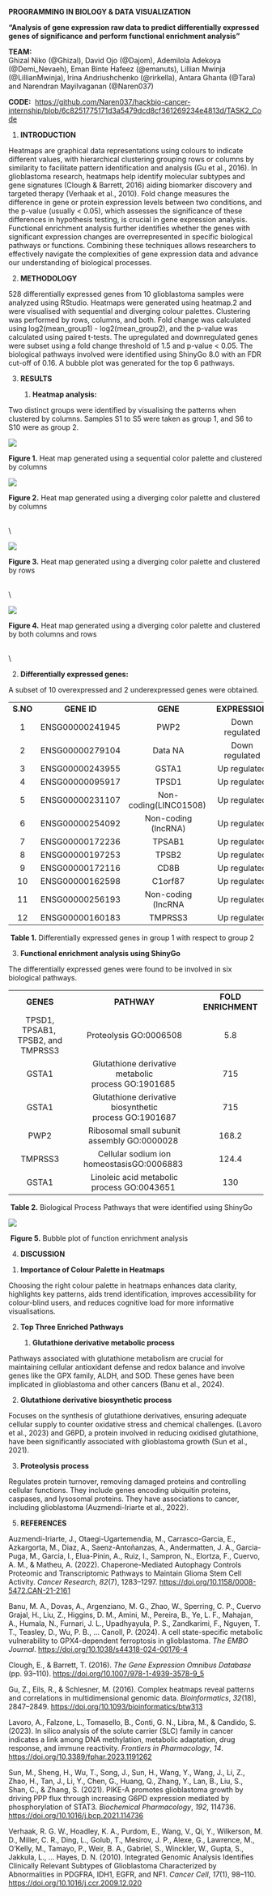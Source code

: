 <!--StartFragment-->

**PROGRAMMING IN BIOLOGY & DATA VISUALIZATION**

**“Analysis of gene expression raw data to predict differentially expressed genes of significance and perform functional enrichment analysis”**

**TEAM:**\
Ghizal Niko (@Ghizal), David Ojo (@Dajom), Ademilola Adekoya (@Demi\_Nevaeh), Eman Binte Hafeez (@emanuts), Lillian Mwinja (@LillianMwinja), Irina Andriushchenko (@rirkella), Antara Ghanta (@Tara) and Narendran Mayilvaganan (@Naren037)

**CODE:**  <https://github.com/Naren037/hackbio-cancer-internship/blob/6c8251775171d3a5479dcd8cf361269234e4813d/TASK2_Code>   

1. **INTRODUCTION**

Heatmaps are graphical data representations using colours to indicate different values, with hierarchical clustering grouping rows or columns by similarity to facilitate pattern identification and analysis (Gu et al., 2016). In glioblastoma research, heatmaps help identify molecular subtypes and gene signatures (Clough & Barrett, 2016) aiding biomarker discovery and targeted therapy (Verhaak et al., 2010). Fold change measures the difference in gene or protein expression levels between two conditions, and the p-value (usually < 0.05), which assesses the significance of these differences in hypothesis testing, is crucial in gene expression analysis. Functional enrichment analysis further identifies whether the genes with significant expression changes are overrepresented in specific biological pathways or functions. Combining these techniques allows researchers to effectively navigate the complexities of gene expression data and advance our understanding of biological processes.

2. **METHODOLOGY**

528 differentially expressed genes from 10 glioblastoma samples were analyzed using RStudio. Heatmaps were generated using heatmap.2 and were visualised with sequential and diverging colour palettes. Clustering was performed by rows, columns, and both. Fold change was calculated using log2(mean\_group1) - log2(mean\_group2), and the p-value was calculated using paired t-tests. The upregulated and downregulated genes were subset using a fold change threshold of 1.5 and p-value < 0.05. The biological pathways involved were identified using ShinyGo 8.0 with an FDR cut-off of 0.16. A bubble plot was generated for the top 6 pathways. 

3. **RESULTS**

   1. **Heatmap analysis:**

Two distinct groups were identified by visualising the patterns when clustered by columns. Samples S1 to S5 were taken as group 1, and S6 to S10 were as group 2.

![](https://lh7-rt.googleusercontent.com/docsz/AD_4nXekBQMwssEnQR7MvzeiRu0jTKhi9h5Rd5ZoeZz61NtqxUviTsFA5qXImCMG9TqNNBdKjwvTcSipwV4ew8A2orjLQLa4jZfOx3Dhl6S4Ul8ySZKFlRrmqzPkSImtVTVotaZRklIIaLWnzOnzXIhGZ5bANOY8?key=1GDaguhNYDgftMhdZ7Y7yw)

**Figure 1.** Heat map generated using a sequential color palette and clustered by columns

![](https://lh7-rt.googleusercontent.com/docsz/AD_4nXduBfqOXAyKinYh4cKrzOD00gXDISbizNiyW8eDbiLW0RF9pN6hVnFzq6ZB6zjL149DFJ2ce5Kc9R5N6NSETXEoF1ETDWajiBEysfmxPr-yfU7721a_70iHqPhyK0FEzHRDyX7bSVni4lZiLWVqD2Wq8yg?key=1GDaguhNYDgftMhdZ7Y7yw)

**Figure 2.** Heat map generated using a diverging color palette and clustered by columns

\
\


![](https://lh7-rt.googleusercontent.com/docsz/AD_4nXdnih4QBgsiJETAw-dsZYDAuPg_4tn6plx1Gkr0gTTMxpspiDgyh0oQadlYe9T-i2nHI0AbdIj73998xV2dVbmDbb0FsOnCffkvSBLMPr8LW34eZ20C6ccGhtE6Is2fYCXtTsXhbvmdpVFcYswwhDdpD2HM?key=1GDaguhNYDgftMhdZ7Y7yw)

**Figure 3.** Heat map generated using a diverging color palette and clustered by rows

\
\


![](https://lh7-rt.googleusercontent.com/docsz/AD_4nXfFTnd9pUp7-6R5Dp_T6N9VmESmlBUNFRCNg_ZU2Lfxyu5LRWyBETtnn16oZGuVmHFg_p6Ch4DPxiL8VmC9JjnypY-TYsizJ9h1TAaEZ5iMNUFbNntUDYzG5ARVJGxuM4Mze3mg80bIWGx0Ew_FKRie7w?key=1GDaguhNYDgftMhdZ7Y7yw)

**Figure 4.** Heat map generated using a diverging color palette and clustered by both columns and rows

\
\


2. **Differentially expressed genes:**

A subset of 10 overexpressed and 2 underexpressed genes were obtained.

|          |                 |                        |                |
| :------: | :-------------: | :--------------------: | :------------: |
| **S.NO** |   **GENE ID**   |        **GENE**        | **EXPRESSION** |
|     1    | ENSG00000241945 |          PWP2          | Down regulated |
|     2    | ENSG00000279104 |         Data NA        | Down regulated |
|     3    | ENSG00000243955 |          GSTA1         |  Up regulated  |
|     4    | ENSG00000095917 |          TPSD1         |  Up regulated  |
|     5    | ENSG00000231107 | Non-coding(LINC01508)  |  Up regulated  |
|     6    | ENSG00000254092 |   Non-coding (lncRNA)  |  Up regulated  |
|     7    | ENSG00000172236 |         TPSAB1         |  Up regulated  |
|     8    | ENSG00000197253 |          TPSB2         |  Up regulated  |
|     9    | ENSG00000172116 |          CD8B          |  Up regulated  |
|    10    | ENSG00000162598 |         C1orf87        |  Up regulated  |
|    11    | ENSG00000256193 |   Non-coding (lncRNA   |  Up regulated  |
|    12    | ENSG00000160183 |         TMPRSS3        |  Up regulated  |

 **Table 1.** Differentially expressed genes in group 1 with respect to group 2


3. **Functional enrichment analysis using ShinyGo**

The differentially expressed genes were found to be involved in six biological pathways.

|                                    |                                                        |                     |
| :--------------------------------: | :----------------------------------------------------: | :-----------------: |
|              **GENES**             |                       **PATHWAY**                      | **FOLD ENRICHMENT** |
| TPSD1, TPSAB1,  TPSB2, and TMPRSS3 |                 Proteolysis GO:0006508                 |         5.8         |
|                GSTA1               |  Glutathione derivative metabolic process GO:1901685   |         715         |
|                GSTA1               | Glutathione derivative biosynthetic process GO:1901687 |         715         |
|                 PWP2               |      Ribosomal small subunit assembly GO:0000028       |        168.2        |
|               TMPRSS3              |       Cellular sodium ion homeostasisGO:0006883        |        124.4        |
|                GSTA1               |       Linoleic acid metabolic process GO:0043651       |         130         |

 **Table 2.** Biological Process Pathways that were identified using ShinyGo

![](https://lh7-rt.googleusercontent.com/docsz/AD_4nXf3Cx4osBc7ueqwtcSHO8nC4yMGhlHdW6GDPOJ89QNNGJQJXTvi_rTp4UYCZSzx3ZRDvuusd7xEyymxv-F4Xo9yAF76NOnurbvPuwlGorOqHuWhiWygNCXY8ZxybGud98RwJr26wZIU_VlsbDJEnHnOFb4?key=1GDaguhNYDgftMhdZ7Y7yw)

 **Figure 5.** Bubble plot of function enrichment analysis

4. **DISCUSSION**

1) **Importance of Colour Palette in Heatmaps**

Choosing the right colour palette in heatmaps enhances data clarity, highlights key patterns, aids trend identification, improves accessibility for colour-blind users, and reduces cognitive load for more informative visualisations.

2. **Top Three Enriched Pathways**

   1. **Glutathione derivative metabolic process**

Pathways associated with glutathione metabolism are crucial for maintaining cellular antioxidant defense and redox balance and involve genes like the GPX family, ALDH, and SOD. These genes have been implicated in glioblastoma and other cancers (Banu et al., 2024).

2. **Glutathione derivative biosynthetic process** 

Focuses on the synthesis of glutathione derivatives, ensuring adequate cellular supply to counter oxidative stress and chemical challenges. (Lavoro et al., 2023) and G6PD, a protein involved in reducing oxidised glutathione, have been significantly associated with glioblastoma growth (Sun et al., 2021).

3. **Proteolysis process**

Regulates protein turnover, removing damaged proteins and controlling cellular functions. They include genes encoding ubiquitin proteins, caspases, and lysosomal proteins. They have associations to cancer, including glioblastoma (Auzmendi-Iriarte et al., 2022).

5. **REFERENCES** 

Auzmendi-Iriarte, J., Otaegi-Ugartemendia, M., Carrasco-Garcia, E., Azkargorta, M., Diaz, A., Saenz-Antoñanzas, A., Andermatten, J. A., Garcia-Puga, M., Garcia, I., Elua-Pinin, A., Ruiz, I., Sampron, N., Elortza, F., Cuervo, A. M., & Matheu, A. (2022). Chaperone-Mediated Autophagy Controls Proteomic and Transcriptomic Pathways to Maintain Glioma Stem Cell Activity. _Cancer Research_, _82_(7), 1283–1297. <https://doi.org/10.1158/0008-5472.CAN-21-2161>

Banu, M. A., Dovas, A., Argenziano, M. G., Zhao, W., Sperring, C. P., Cuervo Grajal, H., Liu, Z., Higgins, D. M., Amini, M., Pereira, B., Ye, L. F., Mahajan, A., Humala, N., Furnari, J. L., Upadhyayula, P. S., Zandkarimi, F., Nguyen, T. T., Teasley, D., Wu, P. B., … Canoll, P. (2024). A cell state-specific metabolic vulnerability to GPX4-dependent ferroptosis in glioblastoma. _The EMBO Journal_. <https://doi.org/10.1038/s44318-024-00176-4>

Clough, E., & Barrett, T. (2016). _The Gene Expression Omnibus Database_ (pp. 93–110). <https://doi.org/10.1007/978-1-4939-3578-9_5>

Gu, Z., Eils, R., & Schlesner, M. (2016). Complex heatmaps reveal patterns and correlations in multidimensional genomic data. _Bioinformatics_, _32_(18), 2847–2849. <https://doi.org/10.1093/bioinformatics/btw313>

Lavoro, A., Falzone, L., Tomasello, B., Conti, G. N., Libra, M., & Candido, S. (2023). In silico analysis of the solute carrier (SLC) family in cancer indicates a link among DNA methylation, metabolic adaptation, drug response, and immune reactivity. _Frontiers in Pharmacology_, _14_. <https://doi.org/10.3389/fphar.2023.1191262>

Sun, M., Sheng, H., Wu, T., Song, J., Sun, H., Wang, Y., Wang, J., Li, Z., Zhao, H., Tan, J., Li, Y., Chen, G., Huang, Q., Zhang, Y., Lan, B., Liu, S., Shan, C., & Zhang, S. (2021). PIKE-A promotes glioblastoma growth by driving PPP flux through increasing G6PD expression mediated by phosphorylation of STAT3. _Biochemical Pharmacology_, _192_, 114736. <https://doi.org/10.1016/j.bcp.2021.114736>

Verhaak, R. G. W., Hoadley, K. A., Purdom, E., Wang, V., Qi, Y., Wilkerson, M. D., Miller, C. R., Ding, L., Golub, T., Mesirov, J. P., Alexe, G., Lawrence, M., O’Kelly, M., Tamayo, P., Weir, B. A., Gabriel, S., Winckler, W., Gupta, S., Jakkula, L., … Hayes, D. N. (2010). Integrated Genomic Analysis Identifies Clinically Relevant Subtypes of Glioblastoma Characterized by Abnormalities in PDGFRA, IDH1, EGFR, and NF1. _Cancer Cell_, _17_(1), 98–110. <https://doi.org/10.1016/j.ccr.2009.12.020> 

<!--EndFragment-->
